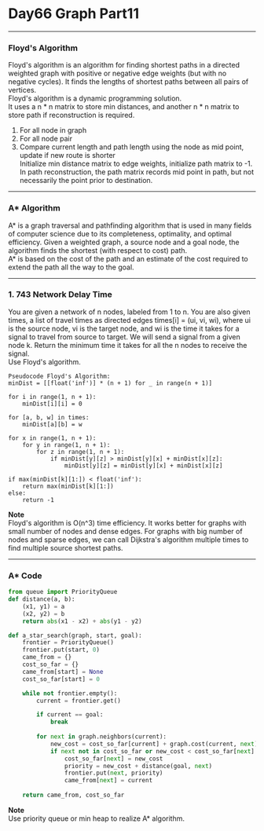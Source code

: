 # Day66 Graph Part11

---

### Floyd's Algorithm
Floyd's algorithm is an algorithm for finding shortest paths in a directed weighted graph with positive or negative edge weights (but with no negative cycles). It finds the lengths of shortest paths between all pairs of vertices.  
Floyd's algorithm is a dynamic programming solution.  
It uses a n * n matrix to store min distances, and another n * n matrix to store path if reconstruction is required.  
1. For all node in graph  
2. For all node pair  
3. Compare current length and path length using the node as mid point, update if new route is shorter  
Initialize min distance matrix to edge weights, initialize path matrix to -1.  
In path reconstruction, the path matrix records mid point in path, but not necessarily the point prior to destination.  

---

### A* Algorithm
A* is a graph traversal and pathfinding algorithm that is used in many fields of computer science due to its completeness, optimality, and optimal efficiency. Given a weighted graph, a source node and a goal node, the algorithm finds the shortest (with respect to cost) path.  
A* is based on the cost of the path and an estimate of the cost required to extend the path all the way to the goal.  

---

### 1. 743 Network Delay Time
You are given a network of n nodes, labeled from 1 to n. You are also given times, a list of travel times as directed edges times[i] = (ui, vi, wi), where ui is the source node, vi is the target node, and wi is the time it takes for a signal to travel from source to target. We will send a signal from a given node k. Return the minimum time it takes for all the n nodes to receive the signal.  
Use Floyd's algorithm.  

```
Pseudocode Floyd's Algorithm:
minDist = [[float('inf')] * (n + 1) for _ in range(n + 1)]

for i in range(1, n + 1):
    minDist[i][i] = 0

for [a, b, w] in times:
    minDist[a][b] = w

for x in range(1, n + 1):
    for y in range(1, n + 1):
        for z in range(1, n + 1):
            if minDist[y][z] > minDist[y][x] + minDist[x][z]:
                minDist[y][z] = minDist[y][x] + minDist[x][z]

if max(minDist[k][1:]) < float('inf'):
    return max(minDist[k][1:])
else:
    return -1
```
**Note**  
Floyd's algorithm is O(n^3) time efficiency. It works better for graphs with small number of nodes and dense edges. For graphs with big number of nodes and sparse edges, we can call Dijkstra's algorithm multiple times to find multiple source shortest paths.  

---

### A* Code

```Python
from queue import PriorityQueue
def distance(a, b):
    (x1, y1) = a
    (x2, y2) = b
    return abs(x1 - x2) + abs(y1 - y2)

def a_star_search(graph, start, goal):
    frontier = PriorityQueue()
    frontier.put(start, 0)
    came_from = {}
    cost_so_far = {}
    came_from[start] = None
    cost_so_far[start] = 0

    while not frontier.empty():
        current = frontier.get()

        if current == goal:
            break
        
        for next in graph.neighbors(current):
            new_cost = cost_so_far[current] + graph.cost(current, next)
            if next not in cost_so_far or new_cost < cost_so_far[next]:
                cost_so_far[next] = new_cost
                priority = new_cost + distance(goal, next)
                frontier.put(next, priority)
                came_from[next] = current
        
    return came_from, cost_so_far
```
**Note**  
Use priority queue or min heap to realize A* algorithm.  
